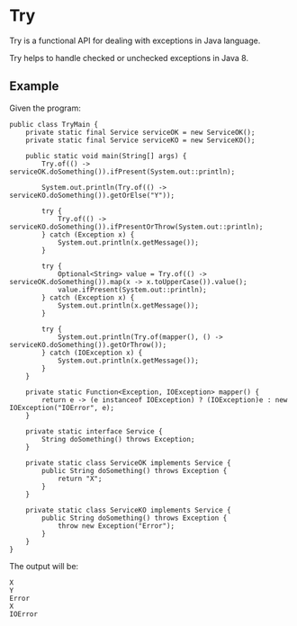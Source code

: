# Try

Try is a functional API for dealing with exceptions in Java language.

Try helps to handle checked or unchecked exceptions in Java 8.

## Example

Given the program:

	public class TryMain {
		private static final Service serviceOK = new ServiceOK();
		private static final Service serviceKO = new ServiceKO();
		
		public static void main(String[] args) {
			Try.of(() -> serviceOK.doSomething()).ifPresent(System.out::println);
	
			System.out.println(Try.of(() -> serviceKO.doSomething()).getOrElse("Y"));
	
			try {
				Try.of(() -> serviceKO.doSomething()).ifPresentOrThrow(System.out::println);
			} catch (Exception x) {
				System.out.println(x.getMessage());
			}
	
			try {
				Optional<String> value = Try.of(() -> serviceOK.doSomething()).map(x -> x.toUpperCase()).value();
				value.ifPresent(System.out::println);
			} catch (Exception x) {
				System.out.println(x.getMessage());
			}
	
			try {
				System.out.println(Try.of(mapper(), () -> serviceKO.doSomething()).getOrThrow());
			} catch (IOException x) {
				System.out.println(x.getMessage());
			}
		}
	
		private static Function<Exception, IOException> mapper() {
			return e -> (e instanceof IOException) ? (IOException)e : new IOException("IOError", e);
		}
		
		private static interface Service {
			String doSomething() throws Exception;
		}
		
		private static class ServiceOK implements Service {
			public String doSomething() throws Exception {
				return "X";
			}
		}
		
		private static class ServiceKO implements Service {
			public String doSomething() throws Exception {
				throw new Exception("Error");
			}
		}
	}

The output will be:

	X
	Y
	Error
	X
	IOError
